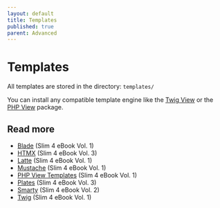 ```yaml
---
layout: default
title: Templates
published: true
parent: Advanced
---
```


# Templates

All templates are stored in the directory: `templates/`

You can install any compatible template engine like the [Twig View](https://github.com/slimphp/Twig-View)
or the [PHP View](https://github.com/slimphp/PHP-View) package.

## Read more

* [Blade](https://ko-fi.com/s/5f182b4b22) (Slim 4 eBook Vol. 1)
* [HTMX](https://ko-fi.com/s/3698cf30f3) (Slim 4 eBook Vol. 3)
* [Latte](https://ko-fi.com/s/5f182b4b22) (Slim 4 eBook Vol. 1)
* [Mustache](https://ko-fi.com/s/5f182b4b22) (Slim 4 eBook Vol. 1)
* [PHP View Templates](https://ko-fi.com/s/5f182b4b22) (Slim 4 eBook Vol. 1)
* [Plates](https://ko-fi.com/s/3698cf30f3) (Slim 4 eBook Vol. 3)
* [Smarty](https://ko-fi.com/s/e592c10b5f) (Slim 4 eBook Vol. 2)
* [Twig](https://ko-fi.com/s/5f182b4b22) (Slim 4 eBook Vol. 1)
